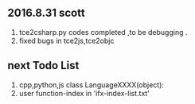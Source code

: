 
2016.8.31  scott
--------------
1. tce2csharp.py codes completed ,to be debugging .
2. fixed bugs in tce2js,tce2objc



next Todo List
---------------
1.  cpp,python,js
     class LanguageXXXX(object):
2. user function-index in 'ifx-index-list.txt'